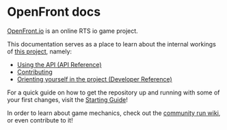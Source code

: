 # OpenFront docs

[OpenFront.io](https://openfront.io) is an online RTS io game project.

This documentation serves as a place to learn about the internal workings of [this project](https://github.com/openfrontio/openfrontio), namely:

- [Using the API (API Reference)](API.md)
- [Contributing](contribute.md)
- [Orienting yourself in the project (Developer Reference)](develop.md)

For a quick guide on how to get the repository up and running with some of your first changes, visit the [Starting Guide](getting_started.md)!

In order to learn about game mechanics, check out the [community run wiki](https://openfront.miraheze.org), or even contribute to it!
